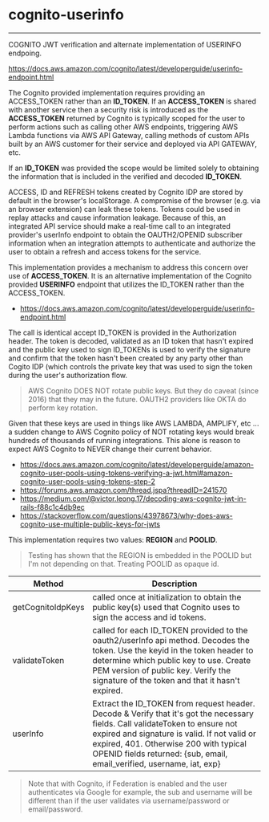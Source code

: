 # cognito-userinfo

---------------------------------------------------------------------------------
COGNITO JWT verification and alternate implementation of USERINFO endpoing.

https://docs.aws.amazon.com/cognito/latest/developerguide/userinfo-endpoint.html

The Cognito provided implementation requires providing an ACCESS_TOKEN rather
than an **ID_TOKEN**. If an **ACCESS_TOKEN** is shared with another service 
then a security risk is introduced as the **ACCESS_TOKEN** returned by Cognito is
typically scoped for the user to perform actions such as calling other AWS endpoints,
triggering AWS Lambda functions via AWS API Gateway, calling methods of custom APIs
built by an AWS customer for their service and deployed via API GATEWAY, etc.

If an **ID_TOKEN** was provided the scope would be limited solely to obtaining the
information that is included in the verified and decoded **ID_TOKEN**.

ACCESS, ID and REFRESH tokens created by Cognito IDP are stored by default in
the browser's localStorage. A compromise of the browser (e.g. via an browser extension)
can leak these tokens. Tokens could be used in replay attacks and cause information
leakage. Because of this, an integrated API service should make a real-time call to an integrated
provider's userInfo endpoint to obtain the OAUTH2/OPENID subscriber information
when an integration attempts to authenticate and authorize the user to obtain
a refresh and access tokens for the service.

This implementation provides a mechanism to address this concern over use of
**ACCESS_TOKEN**. It is an alternative implementation of the Cognito provided **USERINFO**
endpoint that utilizes the ID_TOKEN rather than the ACCESS_TOKEN. 

- https://docs.aws.amazon.com/cognito/latest/developerguide/userinfo-endpoint.html

The call is identical accept ID_TOKEN is provided in the Authorization header. The token
is decoded, validated as an ID token that hasn't expired and the public key
used to sign ID_TOKENs is used to verify the signature and confirm that the
token hasn't been created by any party other than Cogito IDP (which controls the
private key that was used to sign the token during the user's authorization
flow.

> AWS Cognito DOES NOT rotate public keys. But they do caveat (since 2016) that they
> may in the future. OAUTH2 providers like OKTA do perform key rotation.

Given that these keys are used in things like AWS LAMBDA, AMPLIFY, etc ... a sudden
change to AWS Cognito policy of NOT rotating keys would break hundreds of thousands
of running integrations. This alone is reason to expect AWS Cognito to NEVER change
their current behavior.

- https://docs.aws.amazon.com/cognito/latest/developerguide/amazon-cognito-user-pools-using-tokens-verifying-a-jwt.html#amazon-cognito-user-pools-using-tokens-step-2
- https://forums.aws.amazon.com/thread.jspa?threadID=241570
- https://medium.com/@victor.leong.17/decoding-aws-cognito-jwt-in-rails-f88c1c4db9ec
- https://stackoverflow.com/questions/43978673/why-does-aws-cognito-use-multiple-public-keys-for-jwts

This implementation requires two values: **REGION** and **POOLID**.

> Testing has shown that the REGION is embedded in the POOLID but I'm not depending on that. Treating POOLID as opaque id.

| Method | Description |
| ------ | ----------- |
| getCognitoIdpKeys| called once at initialization to obtain the public key(s) used that Cognito uses to sign the access and id tokens.|
| validateToken | called for each ID_TOKEN provided to the oauth2/userInfo api method. Decodes the token. Use the keyid in the token header to determine which public key to use. Create PEM version of public key. Verify the signature of the token and that it hasn't expired.|
| userInfo | Extract the ID_TOKEN from request header. Decode & Verify that it's got the necessary fields. Call validateToken to ensure not expired and signature is valid. If not valid or expired, 401. Otherwise 200 with typical OPENID fields returned: {sub, email, email_verified, username, iat, exp}|
                    

> Note that with Cognito, if Federation is enabled and the user authenticates via Google for example, the sub and username will be different than if the user validates via username/password or email/password.
